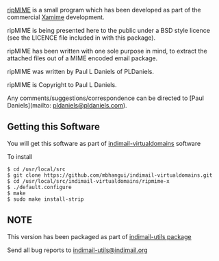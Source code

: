 [ripMIME](https://pldaniels.com/ripmime/) is a small program which has been developed as part of the commercial [Xamime](http://www.xamime.com) development.

ripMIME is being presented here to the public under a BSD style licence (see the LICENCE file included in with this package).

ripMIME has been written with one sole purpose in mind, to extract the attached files out of a MIME encoded email package.

ripMIME was written by Paul L Daniels of PLDaniels.

ripMIME is Copyright to Paul L Daniels.

Any comments/suggestions/correspondence can be directed to [Paul Daniels](mailto: pldaniels@pldaniels.com).

## Getting this Software

You will get this software as part of [indimail-virtualdomains](https://github.com/mbhangui/indimail-virtualdomains/tree/master/fortune-x) software

To install 

```
$ cd /usr/local/src
$ git clone https://github.com/mbhangui/indimail-virtualdomains.git
$ cd /usr/local/src/indimail-virtualdomains/ripmime-x
$ ./default.configure
$ make
$ sudo make install-strip
```

## NOTE

This version has been packaged as part of [indimail-utils package](https://github.com/mbhangui/indimail-virtualdomains)

Send all bug reports to indimail-utils@indimail.org 
